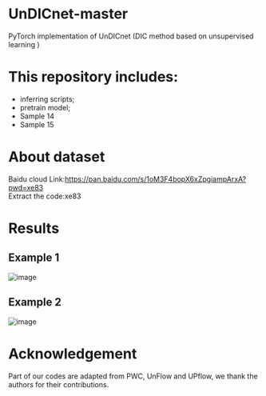 # UnDICnet-master
PyTorch implementation of UnDICnet (DIC method based on unsupervised learning )

# This repository includes:
* inferring scripts; 
* pretrain model;
* Sample 14
* Sample 15

# About dataset
Baidu cloud Link:https://pan.baidu.com/s/1oM3F4bopX6xZpgiampArxA?pwd=xe83 <br/>
Extract the code:xe83 
# Results
## Example 1
![image](result/res1.gif)
## Example 2
![image](result/res2.gif)

# Acknowledgement 
Part of our codes are adapted from PWC, UnFlow and UPflow, we thank the authors for their contributions.

